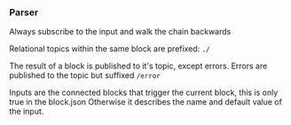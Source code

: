 ### Parser
Always subscribe to the input and walk the chain backwards

Relational topics within the same block are prefixed:
`./`


The result of a block is published to it's topic, except errors.
Errors are published to the topic but suffixed `/error`


Inputs are the connected blocks that trigger the current block, this is only true in the block.json
Otherwise it describes the name and default value of the input.